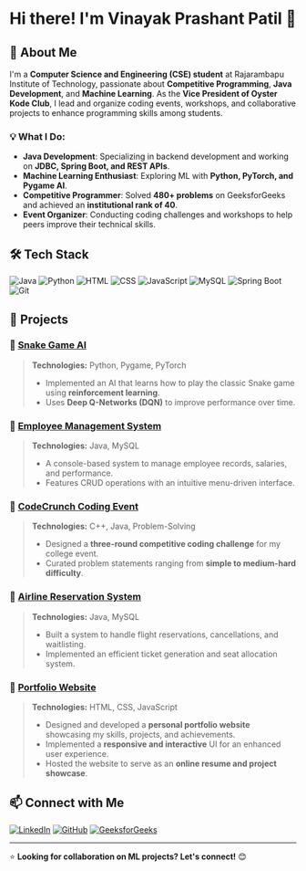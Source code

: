 # Hi there! I'm Vinayak Prashant Patil 👋

## 🚀 About Me
I'm a **Computer Science and Engineering (CSE) student** at Rajarambapu Institute of Technology, passionate about **Competitive Programming**, **Java Development**, and **Machine Learning**. As the **Vice President of Oyster Kode Club**, I lead and organize coding events, workshops, and collaborative projects to enhance programming skills among students.

### 💡 What I Do:
- **Java Development**: Specializing in backend development and working on **JDBC, Spring Boot, and REST APIs**.
- **Machine Learning Enthusiast**: Exploring ML with **Python, PyTorch, and Pygame AI**.
- **Competitive Programmer**: Solved **480+ problems** on GeeksforGeeks and achieved an **institutional rank of 40**.
- **Event Organizer**: Conducting coding challenges and workshops to help peers improve their technical skills.

## 🛠️ Tech Stack
![Java](https://img.shields.io/badge/Java-ED8B00?style=for-the-badge&logo=java&logoColor=white)
![Python](https://img.shields.io/badge/Python-3776AB?style=for-the-badge&logo=python&logoColor=white)
![HTML](https://img.shields.io/badge/HTML-E34F26?style=for-the-badge&logo=html5&logoColor=white)
![CSS](https://img.shields.io/badge/CSS-1572B6?style=for-the-badge&logo=css3&logoColor=white)
![JavaScript](https://img.shields.io/badge/JavaScript-F7DF1E?style=for-the-badge&logo=javascript&logoColor=black)
![MySQL](https://img.shields.io/badge/MySQL-4479A1?style=for-the-badge&logo=mysql&logoColor=white)
![Spring Boot](https://img.shields.io/badge/Spring%20Boot-6DB33F?style=for-the-badge&logo=spring-boot&logoColor=white)
![Git](https://img.shields.io/badge/Git-F05032?style=for-the-badge&logo=git&logoColor=white)

## 📌 Projects
### 🔹 [Snake Game AI](https://github.com/vinayakpatil7/snake-game-ai)
> **Technologies:** Python, Pygame, PyTorch
> - Implemented an AI that learns how to play the classic Snake game using **reinforcement learning**.
> - Uses **Deep Q-Networks (DQN)** to improve performance over time.

### 🔹 [Employee Management System](https://github.com/vinayakpatil7/employee-management-system)
> **Technologies:** Java, MySQL
> - A console-based system to manage employee records, salaries, and performance.
> - Features CRUD operations with an intuitive menu-driven interface.

### 🔹 [CodeCrunch Coding Event](https://github.com/vinayakpatil7/codecrunch)
> **Technologies:** C++, Java, Problem-Solving
> - Designed a **three-round competitive coding challenge** for my college event.
> - Curated problem statements ranging from **simple to medium-hard difficulty**.

### 🔹 [Airline Reservation System](https://github.com/Vinayak24Patil/Airline_Reservation_System/blob/main/README.md)
> **Technologies:** Java, MySQL
> - Built a system to handle flight reservations, cancellations, and waitlisting.
> - Implemented an efficient ticket generation and seat allocation system.

### 🔹 [Portfolio Website](https://github.com/vinayakpatil7/portfolio-website)
> **Technologies:** HTML, CSS, JavaScript
> - Designed and developed a **personal portfolio website** showcasing my skills, projects, and achievements.
> - Implemented a **responsive and interactive** UI for an enhanced user experience.
> - Hosted the website to serve as an **online resume and project showcase**.



## 📫 Connect with Me
[![LinkedIn](https://img.shields.io/badge/LinkedIn-0A66C2?style=for-the-badge&logo=linkedin&logoColor=white)](https://www.linkedin.com/in/vinayak-patil-485385269/)
[![GitHub](https://img.shields.io/badge/GitHub-181717?style=for-the-badge&logo=github&logoColor=white)](https://github.com/Vinayak24Patil)
[![GeeksforGeeks](https://img.shields.io/badge/GeeksforGeeks-308D46?style=for-the-badge&logo=geeksforgeeks&logoColor=white)](https://www.geeksforgeeks.org/user/vinayak_patil/)


---
⭐ **Looking for collaboration on ML projects? Let's connect!** 😊

